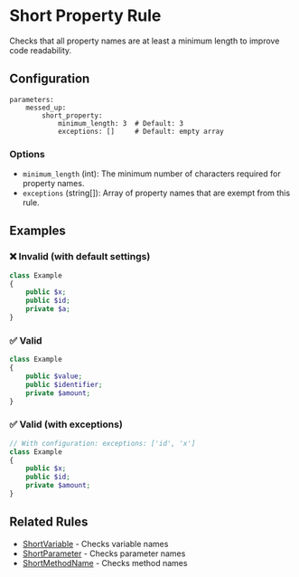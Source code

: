 # Short Property Rule

Checks that all property names are at least a minimum length to improve code readability.

## Configuration

```neon
parameters:
    messed_up:
        short_property:
            minimum_length: 3  # Default: 3
            exceptions: []     # Default: empty array
```

### Options

- `minimum_length` (int): The minimum number of characters required for property names.
- `exceptions` (string[]): Array of property names that are exempt from this rule.

## Examples

### ❌ Invalid (with default settings)

```php
class Example 
{
    public $x;
    public $id;
    private $a;
}
```

### ✅ Valid

```php
class Example 
{
    public $value;
    public $identifier;
    private $amount;
}
```

### ✅ Valid (with exceptions)

```php
// With configuration: exceptions: ['id', 'x']
class Example 
{
    public $x;
    public $id;
    private $amount;
}
```

## Related Rules

- [ShortVariable](ShortVariable.md) - Checks variable names
- [ShortParameter](ShortParameter.md) - Checks parameter names
- [ShortMethodName](ShortMethodName.md) - Checks method names
